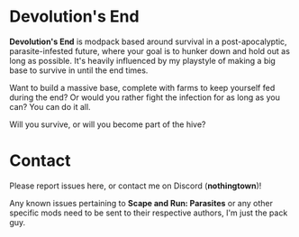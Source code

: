 # Devolution's End
**Devolution's End** is modpack based around survival in a post-apocalyptic, parasite-infested future, where your goal is to hunker down and hold out as long as possible. It's heavily influenced by my playstyle of making a big base to survive in until the end times.

Want to build a massive base, complete with farms to keep yourself fed during the end? Or would you rather fight the infection for as long as you can? You can do it all.

Will you survive, or will you become part of the hive?


# Contact
Please report issues here, or contact me on Discord (**nothingtown**)!

Any known issues pertaining to **Scape and Run: Parasites** or any other specific mods need to be sent to their respective authors, I'm just the pack guy.
